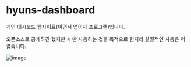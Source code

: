 # hyuns-dashboard

개인 대시보드 웹사이트(이면서 앱이자 프로그램)입니다.

오픈소스로 공개하긴 했지만 `저` 만 사용하는 것을 목적으로 한지라 실질적인 사용은 어렵습니다.

![image](https://user-images.githubusercontent.com/46562466/181268441-17138231-cdb8-4b95-bf2c-eb8da0978328.png)